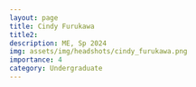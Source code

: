 ```yaml
---
layout: page
title: Cindy Furukawa
title2: 
description: ME, Sp 2024 
img: assets/img/headshots/cindy_furukawa.png
importance: 4
category: Undergraduate
---
```



